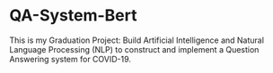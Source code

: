 # QA-System-Bert
This is my Graduation Project: Build Artificial Intelligence and Natural Language Processing (NLP) to construct and implement a Question Answering system for COVID-19.
